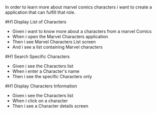 In order to learn more about marvel comics characters i want to create a application that can fulfill that role.


#H1 Display List of Characters
- Given i want to know more about a characters from a marvel Comics
- When i open the Marvel Characters application
- Then i see Marvel Characters List screen
- And i see a list containing Marvel characters

#H1 Search Specific Characters
- Given i see the Characters list
- When i enter a Character's name
- Then i see the specific Characters only

#H1 Display Characters Information
- Given i see the Characters list
- When i click on a character
- Then i see a Character details screen